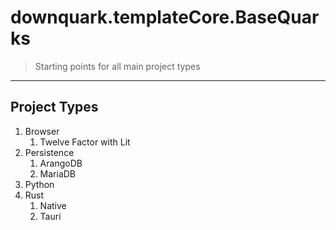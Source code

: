 # downquark.templateCore.BaseQuarks

> Starting points for all main project types

---

## Project Types

1. Browser
   1. Twelve Factor with Lit
1. Persistence
   1. ArangoDB
   1. MariaDB
1. Python
1. Rust
   1. Native
   1. Tauri
